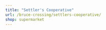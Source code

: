 ```yaml
---
title: "Settler's Cooperative"
url: /bruce-crossing/settlers-cooperative/
shop: supermarket
---
```

